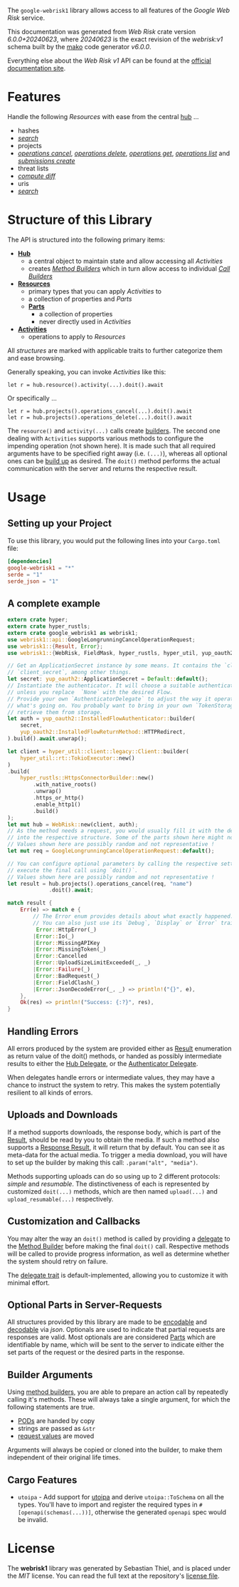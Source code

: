 <!---
DO NOT EDIT !
This file was generated automatically from 'src/generator/templates/api/README.md.mako'
DO NOT EDIT !
-->
The `google-webrisk1` library allows access to all features of the *Google Web Risk* service.

This documentation was generated from *Web Risk* crate version *6.0.0+20240623*, where *20240623* is the exact revision of the *webrisk:v1* schema built by the [mako](http://www.makotemplates.org/) code generator *v6.0.0*.

Everything else about the *Web Risk* *v1* API can be found at the
[official documentation site](https://cloud.google.com/web-risk/).
# Features

Handle the following *Resources* with ease from the central [hub](https://docs.rs/google-webrisk1/6.0.0+20240623/google_webrisk1/WebRisk) ...

* hashes
 * [*search*](https://docs.rs/google-webrisk1/6.0.0+20240623/google_webrisk1/api::HashSearchCall)
* projects
 * [*operations cancel*](https://docs.rs/google-webrisk1/6.0.0+20240623/google_webrisk1/api::ProjectOperationCancelCall), [*operations delete*](https://docs.rs/google-webrisk1/6.0.0+20240623/google_webrisk1/api::ProjectOperationDeleteCall), [*operations get*](https://docs.rs/google-webrisk1/6.0.0+20240623/google_webrisk1/api::ProjectOperationGetCall), [*operations list*](https://docs.rs/google-webrisk1/6.0.0+20240623/google_webrisk1/api::ProjectOperationListCall) and [*submissions create*](https://docs.rs/google-webrisk1/6.0.0+20240623/google_webrisk1/api::ProjectSubmissionCreateCall)
* threat lists
 * [*compute diff*](https://docs.rs/google-webrisk1/6.0.0+20240623/google_webrisk1/api::ThreatListComputeDiffCall)
* uris
 * [*search*](https://docs.rs/google-webrisk1/6.0.0+20240623/google_webrisk1/api::UriSearchCall)




# Structure of this Library

The API is structured into the following primary items:

* **[Hub](https://docs.rs/google-webrisk1/6.0.0+20240623/google_webrisk1/WebRisk)**
    * a central object to maintain state and allow accessing all *Activities*
    * creates [*Method Builders*](https://docs.rs/google-webrisk1/6.0.0+20240623/google_webrisk1/common::MethodsBuilder) which in turn
      allow access to individual [*Call Builders*](https://docs.rs/google-webrisk1/6.0.0+20240623/google_webrisk1/common::CallBuilder)
* **[Resources](https://docs.rs/google-webrisk1/6.0.0+20240623/google_webrisk1/common::Resource)**
    * primary types that you can apply *Activities* to
    * a collection of properties and *Parts*
    * **[Parts](https://docs.rs/google-webrisk1/6.0.0+20240623/google_webrisk1/common::Part)**
        * a collection of properties
        * never directly used in *Activities*
* **[Activities](https://docs.rs/google-webrisk1/6.0.0+20240623/google_webrisk1/common::CallBuilder)**
    * operations to apply to *Resources*

All *structures* are marked with applicable traits to further categorize them and ease browsing.

Generally speaking, you can invoke *Activities* like this:

```Rust,ignore
let r = hub.resource().activity(...).doit().await
```

Or specifically ...

```ignore
let r = hub.projects().operations_cancel(...).doit().await
let r = hub.projects().operations_delete(...).doit().await
```

The `resource()` and `activity(...)` calls create [builders][builder-pattern]. The second one dealing with `Activities`
supports various methods to configure the impending operation (not shown here). It is made such that all required arguments have to be
specified right away (i.e. `(...)`), whereas all optional ones can be [build up][builder-pattern] as desired.
The `doit()` method performs the actual communication with the server and returns the respective result.

# Usage

## Setting up your Project

To use this library, you would put the following lines into your `Cargo.toml` file:

```toml
[dependencies]
google-webrisk1 = "*"
serde = "1"
serde_json = "1"
```

## A complete example

```Rust
extern crate hyper;
extern crate hyper_rustls;
extern crate google_webrisk1 as webrisk1;
use webrisk1::api::GoogleLongrunningCancelOperationRequest;
use webrisk1::{Result, Error};
use webrisk1::{WebRisk, FieldMask, hyper_rustls, hyper_util, yup_oauth2};

// Get an ApplicationSecret instance by some means. It contains the `client_id` and
// `client_secret`, among other things.
let secret: yup_oauth2::ApplicationSecret = Default::default();
// Instantiate the authenticator. It will choose a suitable authentication flow for you,
// unless you replace  `None` with the desired Flow.
// Provide your own `AuthenticatorDelegate` to adjust the way it operates and get feedback about
// what's going on. You probably want to bring in your own `TokenStorage` to persist tokens and
// retrieve them from storage.
let auth = yup_oauth2::InstalledFlowAuthenticator::builder(
    secret,
    yup_oauth2::InstalledFlowReturnMethod::HTTPRedirect,
).build().await.unwrap();

let client = hyper_util::client::legacy::Client::builder(
    hyper_util::rt::TokioExecutor::new()
)
.build(
    hyper_rustls::HttpsConnectorBuilder::new()
        .with_native_roots()
        .unwrap()
        .https_or_http()
        .enable_http1()
        .build()
);
let mut hub = WebRisk::new(client, auth);
// As the method needs a request, you would usually fill it with the desired information
// into the respective structure. Some of the parts shown here might not be applicable !
// Values shown here are possibly random and not representative !
let mut req = GoogleLongrunningCancelOperationRequest::default();

// You can configure optional parameters by calling the respective setters at will, and
// execute the final call using `doit()`.
// Values shown here are possibly random and not representative !
let result = hub.projects().operations_cancel(req, "name")
             .doit().await;

match result {
    Err(e) => match e {
        // The Error enum provides details about what exactly happened.
        // You can also just use its `Debug`, `Display` or `Error` traits
         Error::HttpError(_)
        |Error::Io(_)
        |Error::MissingAPIKey
        |Error::MissingToken(_)
        |Error::Cancelled
        |Error::UploadSizeLimitExceeded(_, _)
        |Error::Failure(_)
        |Error::BadRequest(_)
        |Error::FieldClash(_)
        |Error::JsonDecodeError(_, _) => println!("{}", e),
    },
    Ok(res) => println!("Success: {:?}", res),
}

```
## Handling Errors

All errors produced by the system are provided either as [Result](https://docs.rs/google-webrisk1/6.0.0+20240623/google_webrisk1/common::Result) enumeration as return value of
the doit() methods, or handed as possibly intermediate results to either the
[Hub Delegate](https://docs.rs/google-webrisk1/6.0.0+20240623/google_webrisk1/common::Delegate), or the [Authenticator Delegate](https://docs.rs/yup-oauth2/*/yup_oauth2/trait.AuthenticatorDelegate.html).

When delegates handle errors or intermediate values, they may have a chance to instruct the system to retry. This
makes the system potentially resilient to all kinds of errors.

## Uploads and Downloads
If a method supports downloads, the response body, which is part of the [Result](https://docs.rs/google-webrisk1/6.0.0+20240623/google_webrisk1/common::Result), should be
read by you to obtain the media.
If such a method also supports a [Response Result](https://docs.rs/google-webrisk1/6.0.0+20240623/google_webrisk1/common::ResponseResult), it will return that by default.
You can see it as meta-data for the actual media. To trigger a media download, you will have to set up the builder by making
this call: `.param("alt", "media")`.

Methods supporting uploads can do so using up to 2 different protocols:
*simple* and *resumable*. The distinctiveness of each is represented by customized
`doit(...)` methods, which are then named `upload(...)` and `upload_resumable(...)` respectively.

## Customization and Callbacks

You may alter the way an `doit()` method is called by providing a [delegate](https://docs.rs/google-webrisk1/6.0.0+20240623/google_webrisk1/common::Delegate) to the
[Method Builder](https://docs.rs/google-webrisk1/6.0.0+20240623/google_webrisk1/common::CallBuilder) before making the final `doit()` call.
Respective methods will be called to provide progress information, as well as determine whether the system should
retry on failure.

The [delegate trait](https://docs.rs/google-webrisk1/6.0.0+20240623/google_webrisk1/common::Delegate) is default-implemented, allowing you to customize it with minimal effort.

## Optional Parts in Server-Requests

All structures provided by this library are made to be [encodable](https://docs.rs/google-webrisk1/6.0.0+20240623/google_webrisk1/common::RequestValue) and
[decodable](https://docs.rs/google-webrisk1/6.0.0+20240623/google_webrisk1/common::ResponseResult) via *json*. Optionals are used to indicate that partial requests are responses
are valid.
Most optionals are are considered [Parts](https://docs.rs/google-webrisk1/6.0.0+20240623/google_webrisk1/common::Part) which are identifiable by name, which will be sent to
the server to indicate either the set parts of the request or the desired parts in the response.

## Builder Arguments

Using [method builders](https://docs.rs/google-webrisk1/6.0.0+20240623/google_webrisk1/common::CallBuilder), you are able to prepare an action call by repeatedly calling it's methods.
These will always take a single argument, for which the following statements are true.

* [PODs][wiki-pod] are handed by copy
* strings are passed as `&str`
* [request values](https://docs.rs/google-webrisk1/6.0.0+20240623/google_webrisk1/common::RequestValue) are moved

Arguments will always be copied or cloned into the builder, to make them independent of their original life times.

[wiki-pod]: http://en.wikipedia.org/wiki/Plain_old_data_structure
[builder-pattern]: http://en.wikipedia.org/wiki/Builder_pattern
[google-go-api]: https://github.com/google/google-api-go-client

## Cargo Features

* `utoipa` - Add support for [utoipa](https://crates.io/crates/utoipa) and derive `utoipa::ToSchema` on all
the types. You'll have to import and register the required types in `#[openapi(schemas(...))]`, otherwise the
generated `openapi` spec would be invalid.


# License
The **webrisk1** library was generated by Sebastian Thiel, and is placed
under the *MIT* license.
You can read the full text at the repository's [license file][repo-license].

[repo-license]: https://github.com/Byron/google-apis-rsblob/main/LICENSE.md

